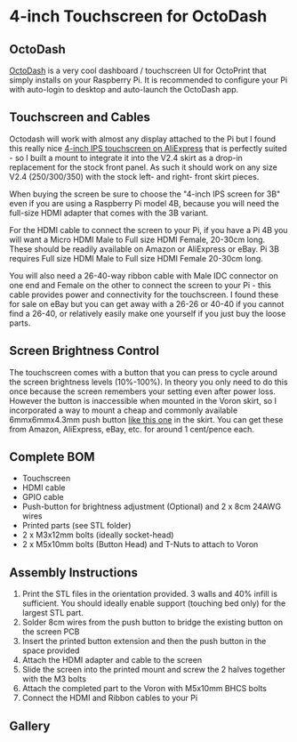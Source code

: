 # 4-inch Touchscreen for OctoDash

## OctoDash

[OctoDash](https://unchartedbull.github.io/OctoDash/index.html) is a very cool dashboard / touchscreen UI for OctoPrint that simply installs on your Raspberry Pi. It is recommended to configure your Pi with auto-login to desktop and auto-launch the OctoDash app.

## Touchscreen and Cables

Octodash will work with almost any display attached to the Pi but I found this really nice [4-inch IPS touchscreen on AliExpress](https://www.aliexpress.com/item/4000329175443.html) that is perfectly suited - so I built a mount to integrate it into the V2.4 skirt as a drop-in replacement for the stock front panel. As such it should work on any size V2.4 (250/300/350) with the stock left- and right- front skirt pieces.

When buying the screen be sure to choose the "4-inch IPS screen for 3B" even if you are using a Raspberry Pi model 4B, because you will need the full-size HDMI adapter that comes with the 3B variant. 

For the HDMI cable to connect the screen to your Pi, if you have a Pi 4B you will want a Micro HDMI Male to Full size HDMI Female, 20-30cm long. These should be readily available on Amazon or AliExpress or eBay. Pi 3B requires Full size HDMI Male to Full size HDMI Female 20-30cm long.

You will also need a 26-40-way ribbon cable with Male IDC connector on one end and Female on the other to connect the screen to your Pi - this cable provides power and connectivity for the touchscreen. I found these for sale on eBay but you can get away with a 26-26 or 40-40 if you cannot find a 26-40, or relatively easily make one yourself if you just buy the loose parts.

## Screen Brightness Control

The touchscreen comes with a button that you can press to cycle around the screen brightness levels (10%-100%). In theory you only need to do this once because the screen remembers your setting even after power loss. However the button is inaccessible when mounted in the Voron skirt, so I incorporated a way to mount a cheap and commonly available 6mmx6mmx4.3mm push button [like this one](https://www.aliexpress.com/item/1005001308376742) in the skirt. You can get these from Amazon, AliExpress, eBay, etc. for around 1 cent/pence each.

## Complete BOM

* Touchscreen
* HDMI cable
* GPIO cable
* Push-button for brightness adjustment (Optional) and 2 x 8cm 24AWG wires
* Printed parts (see STL folder)
* 2 x M3x12mm bolts (ideally socket-head) 
* 2 x M5x10mm bolts (Button Head) and T-Nuts to attach to Voron

## Assembly Instructions

1. Print the STL files in the orientation provided. 3 walls and 40% infill is sufficient. You should ideally enable support (touching bed only) for the largest STL part.
1. Solder 8cm wires from the push button to bridge the existing button on the screen PCB
1. Insert the printed button extension and then the push button in the space provided
1. Attach the HDMI adapter and cable to the screen
1. Slide the screen into the printed mount and screw the 2 halves together with the M3 bolts
1. Attach the completed part to the Voron with M5x10mm BHCS bolts
1. Connect the HDMI and Ribbon cables to your Pi

## Gallery


